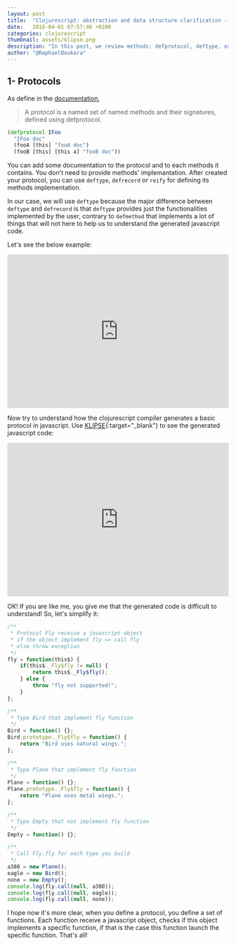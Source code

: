 ```yaml
---
layout: post
title:  "Clojurescript: abstraction and data structure clarification - Part 1"
date:   2016-04-01 07:57:46 +0200
categories: clojurescript
thumbnail: assets/klipse.png
description: "In this post, we review methods: defprotocol, deftype, extend-type, defrecord, reify, extend-protocol and specify."
author: "@RaphaelBoukara"
---
```


## 1- Protocols

As define in the [documentation](http://clojure.org/reference/protocols), 

> A protocol is a named set of named methods and their signatures, defined using defprotocol.

~~~ clojure
(defprotocol IFoo
  "IFoo doc"
  (fooA [this] "fooA doc")
  (fooB [this] [this a] "fooB doc"))
~~~

You can add some documentation to the protocol and to each methods it contains. You don't need to provide methods' implemantation. After created your protocol, you can use `deftype`, `defrecord` or `reify` for defining its methods implementation.

In our case, we will use `deftype` because the major difference between `deftype` and `defrecord` is that `deftype` provides just the functionalities implemented by the user, contrary to `defmethod` that implements a lot of things that will not here to help us to understand the generated javascript code.

Let's see the below example:

<iframe frameborder="0" width="100%" height="350px"
    src= 
    "http://app.klipse.tech/?cljs_in=(defprotocol%20Fly%0A%20%20(fly%20%5Bthis%5D))%0A%0A(deftype%20Bird%20%5B%5D%0A%20%20Fly%0A%20%20(fly%20%5Bthis%5D%20%22Bird%20uses%20natural%20wings.%22))%0A%0A(deftype%20Plane%20%5B%5D%0A%20%20Fly%0A%20%20(fly%20%5Bthis%5D%20%22Plane%20uses%20metal%20wings.%22))%0A%0A(def%20a380%20(Plane.))%0A(def%20eagle%20(Bird.))%0A%0A(map%20fly%20%5Ba380%20eagle%5D)&eval_only=1">
</iframe>

Now try to understand how the clojurescript compiler generates a basic protocol in javascript. Use [KLIPSE][app-url]{:target="_blank"} to see the generated javascript code:

<iframe frameborder="0" width="100%" height="350px"
    src= 
    "http://app.klipse.tech/?cljs_in=(defprotocol%20Fly%0A%20%20(fly%20%5Bthis%5D))%0A%0A(deftype%20Bird%20%5B%5D%0A%20%20Fly%0A%20%20(fly%20%5Bthis%5D%20%22Bird%20uses%20natural%20wings.%22))%0A%0A(deftype%20Plane%20%5B%5D%0A%20%20Fly%0A%20%20(fly%20%5Bthis%5D%20%22Plane%20uses%20metal%20wings.%22))%0A%0A(def%20a380%20(Plane.))%0A(def%20eagle%20(Bird.))%0A%0A(map%20fly%20%5Ba380%20eagle%5D)&js_only=1">
</iframe>


OK! If you are like me, you give me that the generated code is difficult to understand! So, let's simplify it:

~~~ javascript
/**
 * Protocol Fly receive a javascript object
 * if the object implement fly => call fly
 * else throw exception
 */
fly = function(this$) {
    if(this$._Fly$fly != null) {
        return this$._Fly$fly();
    } else {
        throw "fly not supported!";
    }
};

/**
 * Type Bird that implement fly function
 */
Bird = function() {};
Bird.prototype._Fly$fly = function() {
    return "Bird uses natural wings.";
};

/**
 * Type Plane that implement fly function
 */
Plane = function() {};
Plane.prototype._Fly$fly = function() {
    return "Plane uses metal wings.";
};

/**
 * Type Empty that not implement fly function
 */
Empty = function() {};

/**
 * Call Fly.fly for each type you build
 */
a380 = new Plane();
eagle = new Bird();
none = new Empty();
console.log(fly.call(null, a380)); 
console.log(fly.call(null, eagle));
console.log(fly.call(null, none));
~~~

I hope now it's more clear, when you define a protocol, you define a set of functions. Each function receive a javascript object, checks if this object implements a specific function, if that is the case this function launch the specific function. That's all!

[app-url]: http://app.klipse.tech/